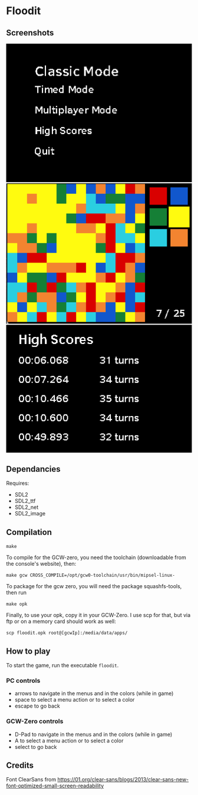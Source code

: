 # Floodit

## Screenshots

![screenshot](screenshots/main-menu.png "Main menu")
![screenshot](screenshots/in-game.png "In game")
![screenshot](screenshots/high-scores.png "High scores")

## Dependancies

Requires:

* SDL2
* SDL2_ttf
* SDL2_net
* SDL2_image

## Compilation

	make

To compile for the GCW-zero, you need the toolchain (downloadable from the
console's website), then:

	make gcw CROSS_COMPILE=/opt/gcw0-toolchain/usr/bin/mipsel-linux-

To package for the gcw zero, you will need the package squashfs-tools, then run

	make opk

Finally, to use your opk, copy it in your GCW-Zero. I use scp for that, but via
ftp or on a memory card should work as well:

	scp floodit.opk root@[gcwIp]:/media/data/apps/

## How to play

To start the game, run the executable ```floodit```.

### PC controls

* arrows to navigate in the menus and in the colors (while in game)
* space to select a menu action or to select a color
* escape to go back

### GCW-Zero controls

* D-Pad to navigate in the menus and in the colors (while in game)
* A to select a menu action or to select a color
* select to go back

## Credits

Font ClearSans from
https://01.org/clear-sans/blogs/2013/clear-sans-new-font-optimized-small-screen-readability

